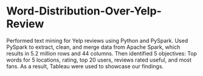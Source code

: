 # Word-Distribution-Over-Yelp-Review
Performed text mining for Yelp reviews using Python and PySpark. Used PySpark to extract, clean, and merge data from Apache Spark, which results in 5.2 million rows and 44 columns. Then identified 5 objectives: Top words for 5 locations, rating, top 20 users, reviews rated useful, and most fans. As a result, Tableau were used to showcase our findings.
